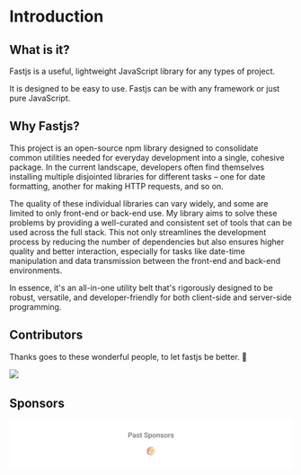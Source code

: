 # Introduction

## What is it?

Fastjs is a useful, lightweight JavaScript library for any types of project.

It is designed to be easy to use. Fastjs can be with any framework or just pure JavaScript.

 ## Why Fastjs?

This project is an open-source npm library designed to consolidate common utilities needed for everyday development into a single, cohesive package. In the current landscape, developers often find themselves installing multiple disjointed libraries for different tasks – one for date formatting, another for making HTTP requests, and so on.

The quality of these individual libraries can vary widely, and some are limited to only front-end or back-end use. My library aims to solve these problems by providing a well-curated and consistent set of tools that can be used across the full stack. This not only streamlines the development process by reducing the number of dependencies but also ensures higher quality and better interaction, especially for tasks like date-time manipulation and data transmission between the front-end and back-end environments.

In essence, it's an all-in-one utility belt that's rigorously designed to be robust, versatile, and developer-friendly for both client-side and server-side programming.

## Contributors

Thanks goes to these wonderful people, to let fastjs be better. 🙌

<a href="https://github.com/fastjs-team/core/graphs/contributors">
  <img src="https://contrib.rocks/image?repo=fastjs-team/core" />
</a>

## Sponsors

<div align="center">
  <img src="https://raw.githubusercontent.com/dy-xiaodong2022/sponsors/main/sponsors.svg" />
</div>